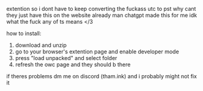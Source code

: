 extention so i dont have to keep converting the fuckass utc to pst why cant they just have this on the website already man chatgpt made this for me idk what the fuck any of ts means </3

how to install:

1. download and unzip
2. go to your browser's extention page and enable developer mode
3. press "load unpacked" and select folder
4. refresh the owc page and they should b there

if theres problems dm me on discord (tham.ink) and i probably might not fix it